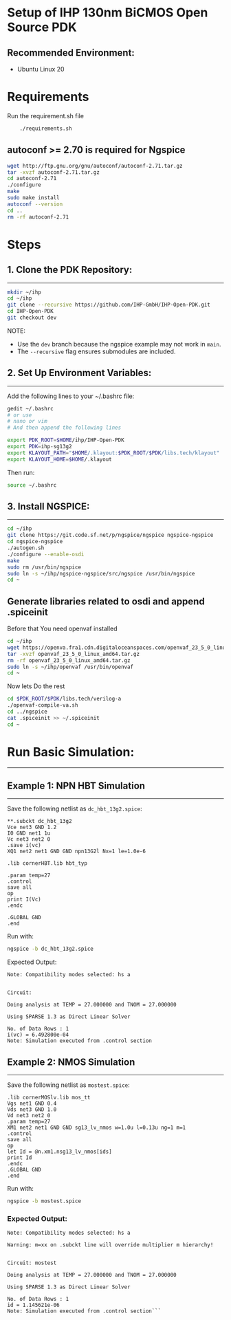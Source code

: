 Setup of IHP 130nm BiCMOS Open Source PDK
==========================================
Recommended Environment:
------------------------
- Ubuntu Linux 20

# Requirements

Run the requirement.sh file 
```bash
    ./requirements.sh
```


## autoconf >= 2.70 is required for Ngspice
```bash
wget http://ftp.gnu.org/gnu/autoconf/autoconf-2.71.tar.gz
tar -xvzf autoconf-2.71.tar.gz
cd autoconf-2.71
./configure
make
sudo make install
autoconf --version
cd ..
rm -rf autoconf-2.71
```


# Steps
## 1. Clone the PDK Repository:
----------------------------
```bash
mkdir ~/ihp
cd ~/ihp 
git clone --recursive https://github.com/IHP-GmbH/IHP-Open-PDK.git
cd IHP-Open-PDK
git checkout dev
```
NOTE:
- Use the `dev` branch because the ngspice example may not work in `main`.
- The `--recursive` flag ensures submodules are included.

## 2. Set Up Environment Variables:
--------------------------------
Add the following lines to your ~/.bashrc file:

```bash
gedit ~/.bashrc
# or use 
# nano or vim
# And then append the following lines
```
```bash
export PDK_ROOT=$HOME/ihp/IHP-Open-PDK
export PDK=ihp-sg13g2
export KLAYOUT_PATH="$HOME/.klayout:$PDK_ROOT/$PDK/libs.tech/klayout"
export KLAYOUT_HOME=$HOME/.klayout
```
Then run:
```bash
source ~/.bashrc
```
## 3. Install NGSPICE:
-------------------
```bash
cd ~/ihp
git clone https://git.code.sf.net/p/ngspice/ngspice ngspice-ngspice
cd ngspice-ngspice
./autogen.sh
./configure --enable-osdi
make
sudo rm /usr/bin/ngspice
sudo ln -s ~/ihp/ngspice-ngspice/src/ngspice /usr/bin/ngspice
cd ~
```


## Generate libraries related to osdi and append .spiceinit 

Before that You need openvaf installed
```bash
cd ~/ihp
wget https://openva.fra1.cdn.digitaloceanspaces.com/openvaf_23_5_0_linux_amd64.tar.gz
tar -xvzf openvaf_23_5_0_linux_amd64.tar.gz
rm -rf openvaf_23_5_0_linux_amd64.tar.gz
sudo ln -s ~/ihp/openvaf /usr/bin/openvaf
cd ~
```

Now lets Do the rest

```bash
cd $PDK_ROOT/$PDK/libs.tech/verilog-a
./openvaf-compile-va.sh 
cd ../ngspice
cat .spiceinit >> ~/.spiceinit
cd ~
```

#  Run Basic Simulation:
------------------------
## Example 1: NPN HBT Simulation
-----------------------------
Save the following netlist as `dc_hbt_13g2.spice`:
```ngspice
**.subckt dc_hbt_13g2
Vce net3 GND 1.2
I0 GND net1 1u
Vc net3 net2 0
.save i(vc)
XQ1 net2 net1 GND GND npn13G2l Nx=1 le=1.0e-6

.lib cornerHBT.lib hbt_typ

.param temp=27
.control
save all
op
print I(Vc)
.endc

.GLOBAL GND
.end

```

Run with:
```bash
ngspice -b dc_hbt_13g2.spice
```
Expected Output:
```
Note: Compatibility modes selected: hs a


Circuit:

Doing analysis at TEMP = 27.000000 and TNOM = 27.000000

Using SPARSE 1.3 as Direct Linear Solver

No. of Data Rows : 1
i(vc) = 6.492800e-04
Note: Simulation executed from .control section
```

## Example 2: NMOS Simulation
--------------------------
Save the following netlist as `mostest.spice`:
```ngspice
.lib cornerMOSlv.lib mos_tt
Vgs net1 GND 0.4
Vds net3 GND 1.0
Vd net3 net2 0
.param temp=27
XM1 net2 net1 GND GND sg13_lv_nmos w=1.0u l=0.13u ng=1 m=1
.control
save all
op
let Id = @n.xm1.nsg13_lv_nmos[ids]
print Id
.endc
.GLOBAL GND
.end
```
Run with:
```bash
ngspice -b mostest.spice
```
### Expected Output:
```
Note: Compatibility modes selected: hs a

Warning: m=xx on .subckt line will override multiplier m hierarchy!


Circuit: mostest

Doing analysis at TEMP = 27.000000 and TNOM = 27.000000

Using SPARSE 1.3 as Direct Linear Solver

No. of Data Rows : 1
id = 1.145621e-06
Note: Simulation executed from .control section```

